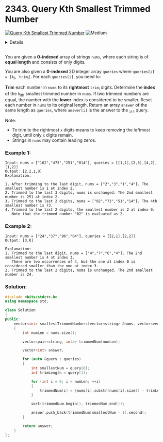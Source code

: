# 2343. Query Kth Smallest Trimmed Number

[![Query Kth Smallest Trimmed Number](https://img.shields.io/badge/-Leetcode-grey?style=for-the-badge&logo=Leetcode&logoColor=Gray)](https://leetcode.com/problems/query-kth-smallest-trimmed-number/description/) ![Medium](https://img.shields.io/badge/-Medium-green?style=for-the-badge&logoColor=green)


<details>
Author: Avinash Yadav<br>
Date: 02-01-2024
</details><br>

You are given a **0-indexed** array of strings `nums`, where each string is of **equal length** and consists of only digits.

You are also given a **0-indexed** 2D integer array `queries` where `queries[i] = [k`<sub>i</sub>`, trim`<sub>i</sub>`]`. For each `queries[i]`, you need to:

**Trim** each number in `nums` to its **rightmost** `trim`<sub>i</sub> digits.
Determine the **index** of the `k`<sub>ith</sub> smallest trimmed number in `nums`. If two trimmed numbers are equal, the number with the **lower** index is considered to be smaller.
Reset each number in `nums` to its original length.
Return an array `answer` of the same length as `queries`, where `answer[i]` is the answer to the <code><sub>ith</sub></code> query.

Note:

+ To trim to the rightmost `x` digits means to keep removing the leftmost digit, until only `x` digits remain.
+ Strings in `nums` may contain leading zeros.
 

### Example 1:

```
Input: nums = ["102","473","251","814"], queries = [[1,1],[2,3],[4,2],[1,2]]
Output: [2,2,1,0]
Explanation:

1. After trimming to the last digit, nums = ["2","3","1","4"]. The smallest number is 1 at index 2.
2. Trimmed to the last 3 digits, nums is unchanged. The 2nd smallest number is 251 at index 2.
3. Trimmed to the last 2 digits, nums = ["02","73","51","14"]. The 4th smallest number is 73.
4. Trimmed to the last 2 digits, the smallest number is 2 at index 0.
   Note that the trimmed number "02" is evaluated as 2.
```

### Example 2:

```
Input: nums = ["24","37","96","04"], queries = [[2,1],[2,2]]
Output: [3,0]

Explanation:
1. Trimmed to the last digit, nums = ["4","7","6","4"]. The 2nd smallest number is 4 at index 3.
   There are two occurrences of 4, but the one at index 0 is considered smaller than the one at index 3.
2. Trimmed to the last 2 digits, nums is unchanged. The 2nd smallest number is 24.
```


### Solution:

```cpp
#include <bits/stdc++.h>
using namespace std;

class Solution
{
public:
    vector<int> smallestTrimmedNumbers(vector<string> &nums, vector<vector<int>> &queries)
    {
        int numLen = nums.size();

        vector<pair<string, int>> trimmedNum(numLen);

        vector<int> answer;

        for (auto &query : queries)
        {
            int smallestNum = query[0];
            int trimLength = query[1];

            for (int i = 0; i < numLen; ++i)
            {
                trimmedNum[i] = {nums[i].substr(nums[i].size() - trimLength), i};
            }

            sort(trimmedNum.begin(), trimmedNum.end());

            answer.push_back(trimmedNum[smallestNum - 1].second);
        }

        return answer;
    }
};
```